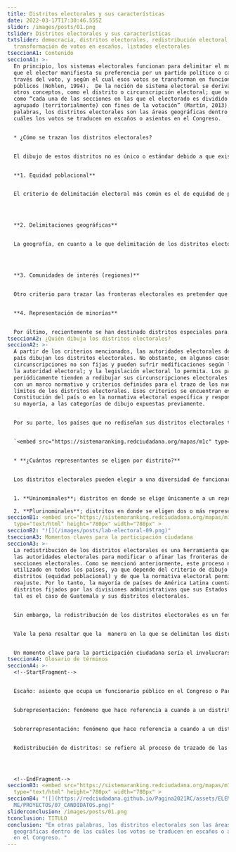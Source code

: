 ```yaml
---
title: Distritos electorales y sus características
date: 2022-03-17T17:30:46.555Z
slider: /images/posts/01.png
tslider: Distritos electorales y sus características
txtslider: democracia, distritos electorales, redistribución electoral,
  transformación de votos en escaños, listados electorales
tseccionA1: Contenido
seccionA1: >-
  En principio, los sistemas electorales funcionan para delimitar el modo en el
  que el elector manifiesta su preferencia por un partido político o candidato a
  través del voto, y según el cual esos votos se transforman en funcionarios
  públicos (Nohlen, 1994).  De la noción de sistema electoral se derivan algunos
  otros conceptos, como el distrito o circunscripción electoral; que se entiende
  como “cada una de las secciones en las que el electorado es dividido o
  agrupado (territorialmente) con fines de la votación” (Martín, 2013). En otras
  palabras, los distritos electorales son las áreas geográficas dentro de las
  cuáles los votos se traducen en escaños o asientos en el Congreso. 


  * ¿Cómo se trazan los distritos electorales?


  El dibujo de estos distritos no es único o estándar debido a que existen distintos criterios que pueden utilizarse para su delimitación.  Estos criterios pueden utilizarse de manera simultánea en algunos casos o como criterio único, según lo delimite la autoridad electoral. Estas condiciones son: 


  **1. Equidad poblacional**


  El criterio de delimitación electoral más común es el de equidad de población. Este hace referencia a la categoría en la que todas las unidades electorales se delimitan mediante una misma cantidad de población (Ej. 80,000 personas por cada distrito). Este criterio garantiza la noción de que todos los votos equivalen lo mismo; limitando la sobre- o subrepresentación de la población en dichos distritos electorales. 




  **2. Delimitaciones geográficas**


  La geografía, en cuanto a lo que delimitación de los distritos electorales se refiere, define las fronteras electorales con base en los límites administrativos del Estado; posiblemente establecidos según los “límites naturales como cordilleras, lagos, ríos e islas” (Fortín, 2016).  Este criterio geográfico es naturalmente compatible con algunas otras variables como el acceso al territorio y la densidad poblacional del mismo. 




  **3. Comunidades de interés (regiones)**


  Otro criterio para trazar las fronteras electorales es pretender que respondan lo más posible a las comunidades de interés existentes en el territorio nacional. Para dicho trazo, se parte del supuesto que los distritos deben ser “más que conglomerados de grupos de individuos arbitrariamente definidos y que deben ser unidades cohesivas con intereses comunes” (Fortín, 2016). El ejemplo por excelencia de este tipo de distritos son las regiones que aglomeran distintos municipios y departamentos del país, con base en criterios de cercanía territorial y similitudes culturales y económicas (8 regiones). 


  **4. Representación de minorías**


  Por último, recientemente se han destinado distritos especiales para garantizar la representación de grupos minoritarios que históricamente han sido relegados. Estos grupos pueden tratarse de grupos raciales, étnicos o hasta grupos religiosos. Este tipo de circunscripciones especiales busca garantizar la representación de ciertos grupos, como podría ser, en el contexto guatemalteco, distritos con representación de población maya e indígina. No obstante, el dibujo y elección dentro de dichos distritos genera una serie de dificultades logísticas y administrativas, por lo que no suelen ser muy utilizados.
tseccionA2: ¿Quién dibuja los distritos electorales?
seccionA2: >-
  A partir de los criterios mencionados, las autoridades electorales de cada
  país dibujan los distritos electorales. No obstante, en algunos casos, estas
  circunscripciones no son fijas y pueden sufrir modificaciones según lo decida
  la autoridad electoral; y la legislación electoral lo permita. Los países que
  periódicamente tienden a redibujar sus circunscripciones electorales cuentan
  con un marco normativo y criterios definidos para el trazo de los nuevos
  límites de los distritos electorales. Esos criterios se encuentran en la
  Constitución del país o en la normativa electoral específica y responden, en
  su mayoría, a las categorías de dibujo expuestas previamente. 


  Por su parte, los países que no rediseñan sus distritos electorales tienden a contar con distritos que coinciden con las divisiones políticas administrativas de sus estados y se encuentran definidos en la Constitución. Ese es el caso de Guatemala y de la mayoría de países en América Latina, por lo que plantear un rediseño de los distritos electorales suele ser sumamente complicado (reforma constitucional). 


  `<embed src="https://sistemaranking.redciudadana.org/mapas/m1c" type="text/html" height="780px" width="780px" >`


  * **¿Cuántos representantes se eligen por distrito?**


  Los distritos electorales pueden elegir a una diversidad de funcionarios públicos en simultáneo, dependiendo de su magnitud. La magnitud de un distrito electoral hace referencia a la cantidad de escaños o cargos públicos que se eligen en cada uno de estos. Es decir, a mayor la magnitud del distrito, mayor el número de escaños que se repartirán en ese distrito. Por ejemplo, si un distrito tiene magnitud de 11 (distrito Guatemala) son 11 los diputados que deben elegirse en esa circunscripción. Por lo tanto, los distritos electorales pueden ser: 


  1. **Uninominales**; distritos en donde se elige únicamente a un representante en total. 

  2. **Plurinominales**; distritos en donde se eligen dos o más representantes.
seccionB1: <embed src="https://sistemaranking.redciudadana.org/mapas/m1c"
  type="text/html" height="780px" width="780px" >
seccionB2: "![](/images/posts/lab-electoral-09.png)"
tseccionA3: Momentos claves para la participación ciudadana
seccionA3: >-
  La redistribución de los distritos electorales es una herramienta que utilizan
  las autoridades electorales para modificar o afinar las fronteras de las
  secciones electorales. Como se mencionó anteriormente, este proceso no es
  utilizado en todos los países, ya que depende del criterio de dibujo de los
  distritos (equidad poblacional) y de que la normativa electoral permita ese
  reajuste. Por lo tanto, la mayoría de países de América Latina cuenta con
  distritos fijados por las divisiones administrativas que sus Estados poseen;
  tal es el caso de Guatemala y sus distritos electorales. 


  Sin embargo, la redistribución de los distritos electorales es un fenómeno que sucede en distintas regiones del mundo, por lo que merece la pena revisarlo. La lógica de redistribución se basa en la noción de que todos los votos deben de valer igual, por lo que los distritos deben de contar con la misma cantidad de habitantes en sus territorios. El reajuste se sustenta con información de los censos poblacionales, garantizando así la equidad poblacional en cada uno de los distritos electorales.


  Vale la pena resaltar que la  manera en la que se delimitan los distritos puede influir sobre los posibles candidatos y su elección. La distribución distrital, generalmente, tiene una vigencia de diez años (cada censo poblacional sucede cada diez años), por lo que los reajustes suelen suceder relativamente seguido. Esta redistribución puede llegar a ser usada como una herramienta para minimizar la representación política de algunos sectores o como instrumento para garantizar una ventaja comparativa para algún candidato o partido en el nuevo distrito. A este fenómeno se le conoce como “gerrymandering” y puede ser desarrollado por la autoridad electoral o funcionarios públicos encargados del rediseño de los distritos (en algunos casos son los mismos representantes quiénes se encargan de ajustar su distrito). 


  Un momento clave para la participación ciudadana sería el involucrarse de lleno en la próxima redistribución de sus distritos electorales. Esto puede ser a través de asambleas públicas en las que se discuta la redistribución con los encargados de realizarla o a través de la presión y comunicación constante con sus representantes para que el nuevo dibujo no responda a intereses partidistas. Los distritos son una de las llaves para la garantía de la elección, por lo que muchos intereses convergen a su alrededor y los ciudadanos deben de estar alerta e involucrarse para que la democracia no sufra esas consecuencias.
tseccionA4: Glosario de términos
seccionA4: >-
  <!--StartFragment-->


  Escaño: asiento que ocupa un funcionario público en el Congreso o Parlamento.  


  Subrepresentación: fenómeno que hace referencia a cuando a un distrito electoral se le asignan menos escaños de lo que proporcionalmente le corresponden (según la cantidad de habitantes en territorio que abarca dicha circunscripción). 


  Sobrerrepresentación: fenómeno que hace referencia a cuando a un distrito electoral se le asignan más escaños de lo que proporcionalmente le corresponden (según la cantidad de habitantes en territorio que abarca dicha circunscripción). 


  Redistribución de distritos: se refiere al proceso de trazado de las fronteras de los distritos electorales, según los criterios de equidad poblacional, geografía, cercanía cultural o representación de minorías.




  <!--EndFragment-->
seccionB3: <embed src="https://sistemaranking.redciudadana.org/mapas/m1c"
  type="text/html" height="780px" width="780px" >
seccionB4: "![](https://redciudadana.github.io/Pagina2021RC/assets/ELEMENTOS/HO\
  ME/PROYECTOS/07_CANDIDATOS.png)"
sliderconclusion: /images/posts/01.png
tconclusion: TITULO
conclusion: "En otras palabras, los distritos electorales son las áreas
  geográficas dentro de las cuáles los votos se traducen en escaños o asientos
  en el Congreso. "
---
```

